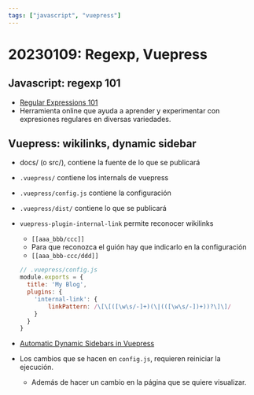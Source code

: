 ```yaml
---
tags: ["javascript", "vuepress"]
---
```


# 20230109: Regexp, Vuepress

## Javascript: regexp 101

- [Regular Expressions 101](https://regex101.com/)
- Herramienta online que ayuda a aprender y experimentar con expresiones regulares en diversas variedades.

## Vuepress: wikilinks, dynamic sidebar

- docs/  (o src/), contiene la fuente de lo que se publicará
- `.vuepress/` contiene los internals de vuepress
- `.vuepress/config.js` contiene la configuración
- `.vuepress/dist/` contiene lo que se publicará
- `vuepress-plugin-internal-link` permite reconocer wikilinks
  - `[[aaa_bbb/ccc]]`
  - Para que reconozca el guión hay que indicarlo en la configuración
  - `[[aaa_bbb-ccc/ddd]]`

  ```js
  // .vuepress/config.js
  module.exports = {
    title: 'My Blog',
    plugins: {
      'internal-link': {
          linkPattern: /\[\[([\w\s/-]+)(\|(([\w\s/-])+))?\]\]/
      }
    }
  }
  ```

- [Automatic Dynamic Sidebars in Vuepress](https://techformist.com/automatic-dynamic-sidebar-vuepress/)
- Los cambios que se hacen en `config.js`, requieren reiniciar la ejecución.
  - Además de hacer un cambio en la página que se quiere visualizar.